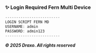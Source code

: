 ### ✨ Login Required Fern Multi Device
```csharp
-------------------------
LOGIN SCRIPT FERN MD
USERNAME: admin
PASSWORD: admin123
-------------------------
```
***© 2025 Draxo. All rights reserved***